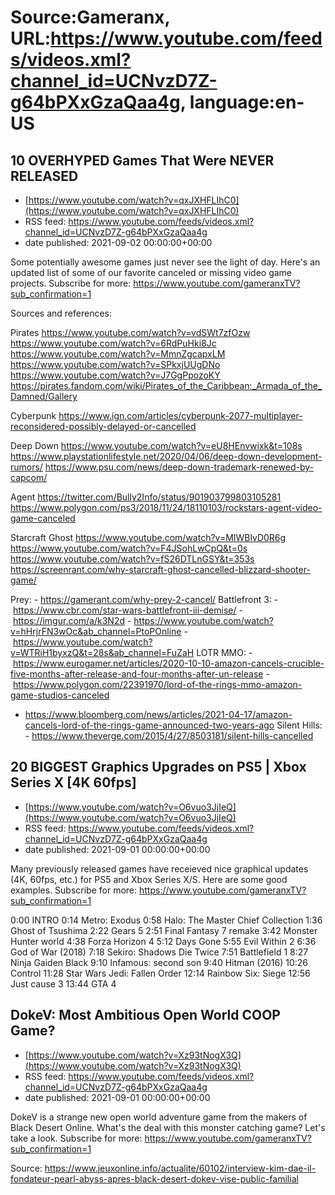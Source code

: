 # Source:Gameranx, URL:https://www.youtube.com/feeds/videos.xml?channel_id=UCNvzD7Z-g64bPXxGzaQaa4g, language:en-US

## 10 OVERHYPED Games That Were NEVER RELEASED
 - [https://www.youtube.com/watch?v=qxJXHFLIhC0](https://www.youtube.com/watch?v=qxJXHFLIhC0)
 - RSS feed: https://www.youtube.com/feeds/videos.xml?channel_id=UCNvzD7Z-g64bPXxGzaQaa4g
 - date published: 2021-09-02 00:00:00+00:00

Some potentially awesome games just never see the light of day. Here's an updated list of some of our favorite canceled or missing video game projects.
Subscribe for more: https://www.youtube.com/gameranxTV?sub_confirmation=1

Sources and references:

Pirates
https://www.youtube.com/watch?v=vdSWt7zfOzw
https://www.youtube.com/watch?v=6RdPuHki8Jc
https://www.youtube.com/watch?v=MmnZgcapxLM
https://www.youtube.com/watch?v=SPkxjUUgDNo
https://www.youtube.com/watch?v=J7GgPpozoKY
https://pirates.fandom.com/wiki/Pirates_of_the_Caribbean:_Armada_of_the_Damned/Gallery

Cyberpunk
https://www.ign.com/articles/cyberpunk-2077-multiplayer-reconsidered-possibly-delayed-or-cancelled

Deep Down
https://www.youtube.com/watch?v=eU8HEnvwixk&t=108s
https://www.playstationlifestyle.net/2020/04/06/deep-down-development-rumors/
https://www.psu.com/news/deep-down-trademark-renewed-by-capcom/

Agent
https://twitter.com/Bully2Info/status/901903799803105281
https://www.polygon.com/ps3/2018/11/24/18110103/rockstars-agent-video-game-canceled

Starcraft Ghost
https://www.youtube.com/watch?v=MIWBlvD0R6g
https://www.youtube.com/watch?v=F4JSohLwCpQ&t=0s
https://www.youtube.com/watch?v=fS26DTLnGSY&t=353s
https://screenrant.com/why-starcraft-ghost-cancelled-blizzard-shooter-game/

Prey:
- https://gamerant.com/why-prey-2-cancel/
Battlefront 3:
- https://www.cbr.com/star-wars-battlefront-iii-demise/
- https://imgur.com/a/k3N2d
- https://www.youtube.com/watch?v=hHrjrFN3wOc&ab_channel=PtoPOnline
- https://www.youtube.com/watch?v=WTRiH1byxzQ&t=28s&ab_channel=FuZaH
LOTR MMO:
- https://www.eurogamer.net/articles/2020-10-10-amazon-cancels-crucible-five-months-after-release-and-four-months-after-un-release
- https://www.polygon.com/22391970/lord-of-the-rings-mmo-amazon-game-studios-canceled
- https://www.bloomberg.com/news/articles/2021-04-17/amazon-cancels-lord-of-the-rings-game-announced-two-years-ago
Silent Hills:
- https://www.theverge.com/2015/4/27/8503181/silent-hills-cancelled

## 20 BIGGEST Graphics Upgrades on PS5 | Xbox Series X [4K 60fps]
 - [https://www.youtube.com/watch?v=O6vuo3JjIeQ](https://www.youtube.com/watch?v=O6vuo3JjIeQ)
 - RSS feed: https://www.youtube.com/feeds/videos.xml?channel_id=UCNvzD7Z-g64bPXxGzaQaa4g
 - date published: 2021-09-01 00:00:00+00:00

Many previously released games have receieved nice graphical updates (4K, 60fps, etc.) for PS5 and Xbox Series X/S. Here are some good examples.
Subscribe for more: https://www.youtube.com/gameranxTV?sub_confirmation=1

0:00 INTRO
0:14 Metro: Exodus 
0:58 Halo: The Master Chief Collection 
1:36 Ghost of Tsushima
2:22 Gears 5 
2:51 Final Fantasy 7 remake 
3:42 Monster Hunter world 
4:38 Forza Horizon 4 
5:12 Days Gone 
5:55 Evil Within 2 
6:36 God of War (2018) 
7:18 Sekiro: Shadows Die Twice 
7:51 Battlefield 1 
8:27 Ninja Gaiden Black 
9:10 Infamous: second son
9:40 Hitman (2016)
10:26 Control 
11:28 Star Wars Jedi: Fallen Order
12:14 Rainbow Six: Siege
12:56 Just cause 3
13:44 GTA 4

## DokeV: Most Ambitious Open World COOP Game?
 - [https://www.youtube.com/watch?v=Xz93tNogX3Q](https://www.youtube.com/watch?v=Xz93tNogX3Q)
 - RSS feed: https://www.youtube.com/feeds/videos.xml?channel_id=UCNvzD7Z-g64bPXxGzaQaa4g
 - date published: 2021-09-01 00:00:00+00:00

DokeV is a strange new open world adventure game from the makers of Black Desert Online. What's the deal with this monster catching game? Let's take a look.
Subscribe for more: https://www.youtube.com/gameranxTV?sub_confirmation=1

Source: https://www.jeuxonline.info/actualite/60102/interview-kim-dae-il-fondateur-pearl-abyss-apres-black-desert-dokev-vise-public-familial

